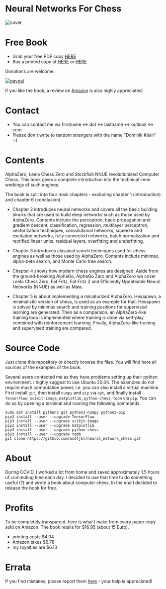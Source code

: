 # Neural Networks For Chess

![cover](https://raw.githubusercontent.com/asdfjkl/neural_network_chess/main/cover_single_graphic.png?token=AADBBS6WSERHTN4OIH7GGP3BKLJWE)

# Free Book

- Grab your free PDF copy [HERE](https://github.com/asdfjkl/neural_network_chess/releases)
- Buy a printed copy at [HERE](https://www.amazon.de/dp/B09HFXFSBV) or [HERE](https://www.amazon.com/-/de/dp/B09HFXFSBV/)

Donations are welcome: 

[![paypal](https://www.paypalobjects.com/en_US/DK/i/btn/btn_donateCC_LG.gif)](https://www.paypal.com/donate?hosted_button_id=9K2JDF5YBDZT6)

If you like the book, a review on [Amazon](https://www.amazon.de/dp/B09HFXFSBV) is also highly appreciated.

# Contact

- You can contact me via firstname <-> dot <-> lastname <-> outlook <-> com
- Please don't write to random strangers with the name "Dominik Klein" :-)

# Contents

AlphaZero, Leela Chess Zero and Stockfish NNUE revolutionized Computer Chess. This book 
gives a complete introduction into the technical inner workings of such engines. 

The book is split into four main chapters - excluding chapter 1 (introduction) and chapter 6 (conclusion):

- Chapter 2 introduces neural networks and covers all the basic building blocks that 
are used to build deep networks such as those used by AlphaZero. Contents include the perceptron, back-propagation and gradient descent, classification, regression, multilayer perceptron, vectorization techniques, convolutional networks, squeeze and excitation networks, fully connected networks, batch normalization and rectified linear units, residual layers, overfitting and underfitting.

- Chapter 3 introduces classical search techniques used for chess engines as well as those used by AlphaZero. Contents include minimax, alpha-beta search, and Monte Carlo tree search.
  
- Chapter 4 shows how modern chess engines are designed. Aside from the ground-breaking AlphaGo, AlphaGo Zero and AlphaZero we cover Leela Chess Zero, Fat Fritz, Fat Fritz 2 and Efficiently Updateable Neural Networks (NNUE) as well as Maia.

- Chapter 5 is about implementing a miniaturized AlphaZero. Hexapawn, a minimalistic version of chess, is used as an example for that. Hexapawn is solved by minimax search and training positions for supervised learning are generated. Then as a comparison, an AlphaZero-like training loop is implemented where training is done via self-play combined with reinforcement learning. Finally, AlphaZero-like training and supervised training are compared.

# Source Code

Just clone this repository or directly browse the files. You will find here all sources of the examples of the book.

Several users contacted me as they have problems setting up their python environment. I highly suggest to use Ubuntu 20.04. The examples do not require much computation power, i.e. you can also install a virtual machine. First install `git`, then install `numpy` and `pip` via `apt`, and finally install `TensorFlow`, `scikit-image`, `matplotlib`, `python-chess`, `tqdm` via `pip`. You can do so by opening a terminal and running the following commands.

````
sudo apt install python3 git python3-numpy python3-pip
pip3 install --user --upgrade TensorFlow
pip3 install --user --upgrade scikit-image
pip3 install --user --upgrade matplotlib
pip3 install --user --upgrade python-chess
pip3 install --user --upgrade tqdm
git clone https://github.com/asdfjkl/neural_network_chess.git
````

# About

During COVID, I worked a lot from home and saved approximately 1.5 hours of commuting time each day. I decided to use that time to do something useful (?) and wrote a book about computer chess. In the end I decided to release the book for free.

# Profits

To be completely transparent, here is what I make from every paper copy sold on Amazon. The book retails for $16.95 (about 15 Euro).

- printing costs $4.04
- Amazon takes $6.78
- my royalties are $6.13

# Errata

If you find mistakes, please report them [here](https://github.com/asdfjkl/neural_network_chess/issues/1) - your help is appreciated!
